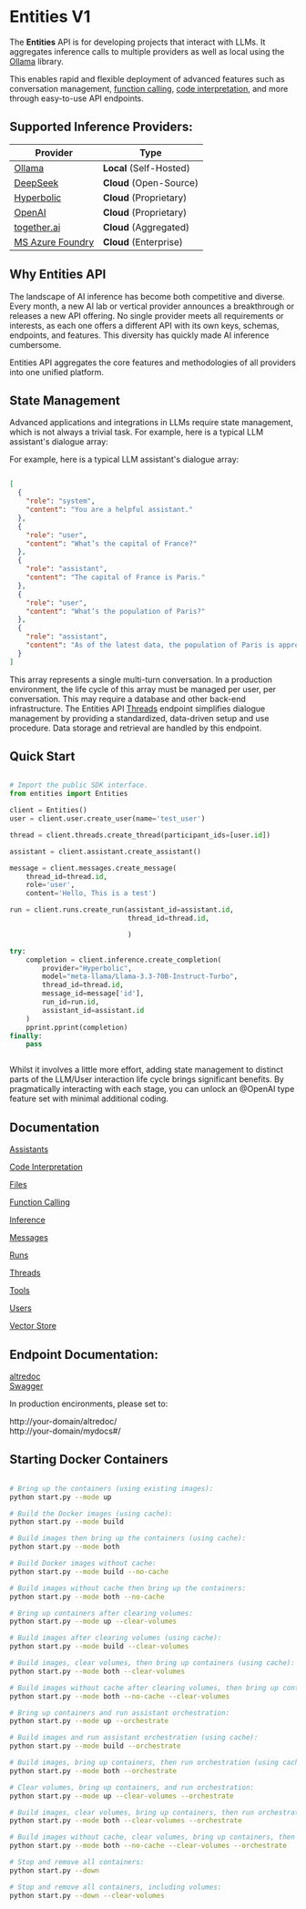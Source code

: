 # Entities V1

The **Entities** API is for developing projects that interact with LLMs.
It aggregates inference calls to multiple providers as well as local using the [Ollama](https://github.com/ollama) library. 

This enables rapid and flexible deployment of advanced features such as conversation management, 
[function calling](/docs/function_calling.md), [code interpretation](/docs/function_calling.md), and more through easy-to-use API endpoints.


## Supported Inference Providers: 

| Provider                                       | Type                        |
|------------------------------------------------|-----------------------------|
| [Ollama](https://github.com/ollama)            | **Local** (Self-Hosted)     |
| [DeepSeek](https://platform.deepseek.com/)     | **Cloud** (Open-Source)     |
| [Hyperbolic](https://hyperbolic.xyz/)          | **Cloud** (Proprietary)     |
| [OpenAI](https://platform.openai.com/)         | **Cloud** (Proprietary)     |
| [together.ai](https://www.together.ai/)        | **Cloud** (Aggregated)      |
| [MS Azure Foundry](https://azure.microsoft.com) | **Cloud** (Enterprise)      |


## Why Entities API

The landscape of AI inference has become both competitive and diverse. Every month, a new AI lab or vertical provider announces a breakthrough or releases a new API offering. No single provider meets all requirements or interests, as each one offers a different API with its own keys, schemas, endpoints, and features. This diversity has quickly made AI inference cumbersome.

Entities API aggregates the core features and methodologies of all providers into one unified platform.

## State Management

Advanced applications and integrations in LLMs require state management, which is not always a trivial task.
For example, here is a typical LLM assistant's dialogue array:

For example,  here is a typical LLM assistant's dialogue array:

```json

[
  {
    "role": "system",
    "content": "You are a helpful assistant."
  },
  {
    "role": "user",
    "content": "What’s the capital of France?"
  },
  {
    "role": "assistant",
    "content": "The capital of France is Paris."
  },
  {
    "role": "user",
    "content": "What’s the population of Paris?"
  },
  {
    "role": "assistant",
    "content": "As of the latest data, the population of Paris is approximately 2.1 million."
  }
]

```

This array represents a single multi-turn conversation. In a production environment, the life cycle of this array must be managed per user, per conversation. This may require a database and other back-end infrastructure.
The Entities API [Threads](/docs/threads.md)  endpoint simplifies dialogue management by providing a standardized, data-driven setup and use procedure. Data storage and retrieval are handled by this endpoint.



## Quick Start

```python

# Import the public SDK interface.
from entities import Entities

client = Entities()
user = client.user.create_user(name='test_user')

thread = client.threads.create_thread(participant_ids=[user.id])

assistant = client.assistant.create_assistant()

message = client.messages.create_message(
    thread_id=thread.id,
    role='user',
    content='Hello, This is a test')

run = client.runs.create_run(assistant_id=assistant.id,
                             thread_id=thread.id,

                             )

try:
    completion = client.inference.create_completion(
        provider="Hyperbolic",
        model="meta-llama/Llama-3.3-70B-Instruct-Turbo",
        thread_id=thread.id,
        message_id=message['id'],
        run_id=run.id,
        assistant_id=assistant.id
    )
    pprint.pprint(completion)
finally:
    pass



```

Whilst it involves a little more effort, adding state management to distinct parts of the LLM/User interaction life cycle brings significant benefits. By pragmatically interacting with each stage, you can unlock an @OpenAI type feature set with minimal additional coding.

## Documentation

  [Assistants](/docs/assistants.md)
  
  [Code Interpretation](/docs/code_interpretation.md)

  [Files](/docs/files.md)
  
  [Function Calling](/docs/function_calling.md)
  
  [Inference](/docs/inference.md)
  
  [Messages](/docs/messages.md)
  
  [Runs](/docs/runs.md)

  [Threads](/docs/threads.md)

  [Tools](/docs/code_interpretation.md)
  
  [Users](/docs/users.md)
  
  [Vector Store](/docs/vector_store.md)

## Endpoint Documentation:

[altredoc](http://localhost:9000/altredoc)  
[Swagger](http://localhost:9000/mydocs#/)  


In production encironments, please set to:

http://your-domain/altredoc/  
http://your-domain/mydocs#/  


## Starting Docker Containers 

```bash

# Bring up the containers (using existing images):
python start.py --mode up

# Build the Docker images (using cache):
python start.py --mode build

# Build images then bring up the containers (using cache):
python start.py --mode both

# Build Docker images without cache:
python start.py --mode build --no-cache

# Build images without cache then bring up the containers:
python start.py --mode both --no-cache

# Bring up containers after clearing volumes:
python start.py --mode up --clear-volumes

# Build images after clearing volumes (using cache):
python start.py --mode build --clear-volumes

# Build images, clear volumes, then bring up containers (using cache):
python start.py --mode both --clear-volumes

# Build images without cache after clearing volumes, then bring up containers:
python start.py --mode both --no-cache --clear-volumes

# Bring up containers and run assistant orchestration:
python start.py --mode up --orchestrate

# Build images and run assistant orchestration (using cache):
python start.py --mode build --orchestrate

# Build images, bring up containers, then run orchestration (using cache):
python start.py --mode both --orchestrate

# Clear volumes, bring up containers, and run orchestration:
python start.py --mode up --clear-volumes --orchestrate

# Build images, clear volumes, bring up containers, then run orchestration (using cache):
python start.py --mode both --clear-volumes --orchestrate

# Build images without cache, clear volumes, bring up containers, then run orchestration:
python start.py --mode both --no-cache --clear-volumes --orchestrate

# Stop and remove all containers:
python start.py --down

# Stop and remove all containers, including volumes:
python start.py --down --clear-volumes

```
